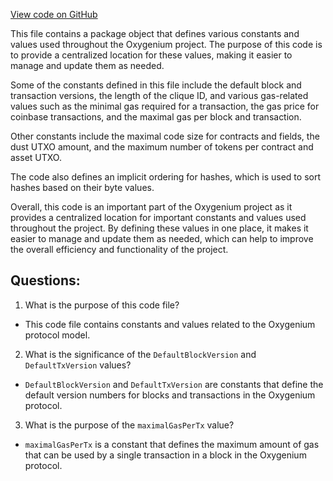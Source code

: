 [View code on GitHub](https://github.com/oxygenium/oxygenium/protocol/src/main/scala/org/oxygenium/protocol/model/package.scala)

This file contains a package object that defines various constants and values used throughout the Oxygenium project. The purpose of this code is to provide a centralized location for these values, making it easier to manage and update them as needed.

Some of the constants defined in this file include the default block and transaction versions, the length of the clique ID, and various gas-related values such as the minimal gas required for a transaction, the gas price for coinbase transactions, and the maximal gas per block and transaction.

Other constants include the maximal code size for contracts and fields, the dust UTXO amount, and the maximum number of tokens per contract and asset UTXO.

The code also defines an implicit ordering for hashes, which is used to sort hashes based on their byte values.

Overall, this code is an important part of the Oxygenium project as it provides a centralized location for important constants and values used throughout the project. By defining these values in one place, it makes it easier to manage and update them as needed, which can help to improve the overall efficiency and functionality of the project.
## Questions: 
 1. What is the purpose of this code file?
- This code file contains constants and values related to the Oxygenium protocol model.

2. What is the significance of the `DefaultBlockVersion` and `DefaultTxVersion` values?
- `DefaultBlockVersion` and `DefaultTxVersion` are constants that define the default version numbers for blocks and transactions in the Oxygenium protocol.

3. What is the purpose of the `maximalGasPerTx` value?
- `maximalGasPerTx` is a constant that defines the maximum amount of gas that can be used by a single transaction in a block in the Oxygenium protocol.